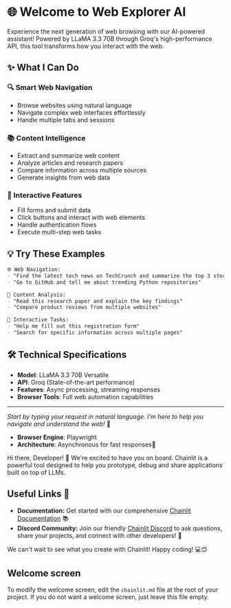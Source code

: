 # 🌐 Welcome to Web Explorer AI

Experience the next generation of web browsing with our AI-powered assistant! Powered by LLaMA 3.3 70B through Groq's high-performance API, this tool transforms how you interact with the web.

## ✨ What I Can Do

### 🔍 Smart Web Navigation
- Browse websites using natural language
- Navigate complex web interfaces effortlessly
- Handle multiple tabs and sessions

### 📚 Content Intelligence
- Extract and summarize web content
- Analyze articles and research papers
- Compare information across multiple sources
- Generate insights from web data

### 🤖 Interactive Features
- Fill forms and submit data
- Click buttons and interact with web elements
- Handle authentication flows
- Execute multi-step web tasks

## 💡 Try These Examples

```markdown
🌐 Web Navigation:
- "Find the latest tech news on TechCrunch and summarize the top 3 stories"
- "Go to GitHub and tell me about trending Python repositories"

📝 Content Analysis:
- "Read this research paper and explain the key findings"
- "Compare product reviews from multiple websites"

🔄 Interactive Tasks:
- "Help me fill out this registration form"
- "Search for specific information across multiple pages"
```

## 🛠️ Technical Specifications

- **Model**: LLaMA 3.3 70B Versatile
- **API**: Groq (State-of-the-art performance)
- **Features**: Async processing, streaming responses
- **Browser Tools**: Full web automation capabilities

---
*Start by typing your request in natural language. I'm here to help you navigate and understand the web!* 🚀
- **Browser Engine**: Playwright
- **Architecture**: Asynchronous for fast responses🤖

Hi there, Developer! 👋 We're excited to have you on board. Chainlit is a powerful tool designed to help you prototype, debug and share applications built on top of LLMs.

## Useful Links 🔗

- **Documentation:** Get started with our comprehensive [Chainlit Documentation](https://docs.chainlit.io) 📚
- **Discord Community:** Join our friendly [Chainlit Discord](https://discord.gg/k73SQ3FyUh) to ask questions, share your projects, and connect with other developers! 💬

We can't wait to see what you create with Chainlit! Happy coding! 💻😊

## Welcome screen

To modify the welcome screen, edit the `chainlit.md` file at the root of your project. If you do not want a welcome screen, just leave this file empty.

